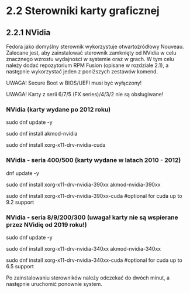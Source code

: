 # 2.2 Sterowniki karty graficznej

## 2.2.1 NVidia
Fedora jako domyślny sterownik wykorzystuje otwartoźródłowy Nouveau. Zalecane jest, aby zainstalować sterownik zamknięty od NVidia w celu znacznego wzrostu wydajności w systemie oraz w grach.
W tym celu należy dodać repozytorium RPM Fusion (opisane w rozdziale 2.1), a następnie wykorzystać jeden z poniższych zestawów komend.

UWAGA!
Secure Boot w BIOS/UEFI musi być wyłączony!

UWAGA!
Karty z serii 6/7/5 (FX series)/4/3/2 nie są obsługiwane!

### NVidia (karty wydane po 2012 roku)
sudo dnf update -y

sudo dnf install akmod-nvidia

sudo dnf install xorg-x11-drv-nvidia-cuda

### NVidia - seria 400/500 (karty wydane w latach 2010 - 2012)
dnf update -y

sudo dnf install xorg-x11-drv-nvidia-390xx akmod-nvidia-390xx

sudo dnf install xorg-x11-drv-nvidia-390xx-cuda #optional for cuda up to 9.2 support

### NVidia - seria 8/9/200/300 (uwaga! karty nie są wspierane przez NVidię od 2019 roku!)
sudo dnf update -y

sudo dnf install xorg-x11-drv-nvidia-340xx akmod-nvidia-340xx

sudo dnf install xorg-x11-drv-nvidia-340xx-cuda #optional for cuda up to 6.5 support


Po zainstalowaniu sterowników należy odczekać do dwóch minut, a następnie uruchomić ponownie system.
